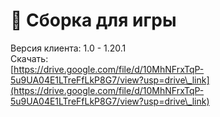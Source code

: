 # 📁 Сборка для игры

Версия клиента: 1.0 - 1.20.1\
Скачать:\
[https://drive.google.com/file/d/10MhNFrxTqP-5u9UA04E1LTreFfLkP8G7/view?usp=drive\_link](https://drive.google.com/file/d/10MhNFrxTqP-5u9UA04E1LTreFfLkP8G7/view?usp=drive\_link)
